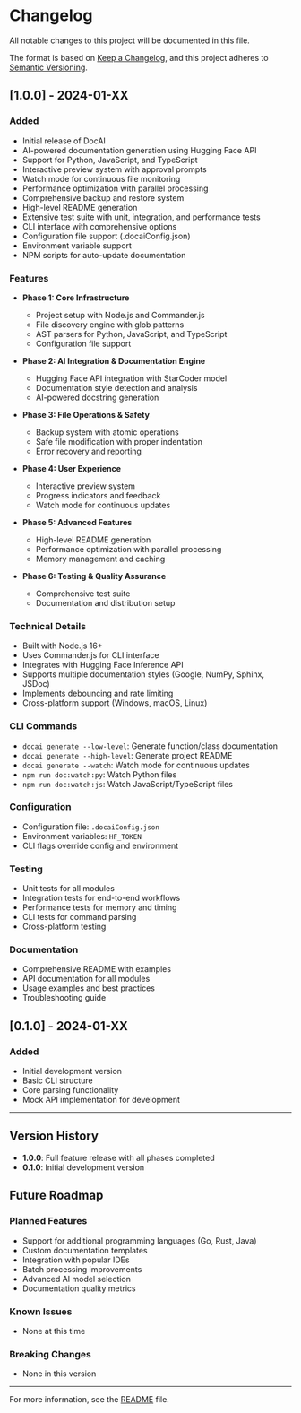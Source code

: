 # Changelog

All notable changes to this project will be documented in this file.

The format is based on [Keep a Changelog](https://keepachangelog.com/en/1.0.0/),
and this project adheres to [Semantic Versioning](https://semver.org/spec/v2.0.0.html).

## [1.0.0] - 2024-01-XX

### Added
- Initial release of DocAI
- AI-powered documentation generation using Hugging Face API
- Support for Python, JavaScript, and TypeScript
- Interactive preview system with approval prompts
- Watch mode for continuous file monitoring
- Performance optimization with parallel processing
- Comprehensive backup and restore system
- High-level README generation
- Extensive test suite with unit, integration, and performance tests
- CLI interface with comprehensive options
- Configuration file support (.docaiConfig.json)
- Environment variable support
- NPM scripts for auto-update documentation

### Features
- **Phase 1: Core Infrastructure**
  - Project setup with Node.js and Commander.js
  - File discovery engine with glob patterns
  - AST parsers for Python, JavaScript, and TypeScript
  - Configuration file support

- **Phase 2: AI Integration & Documentation Engine**
  - Hugging Face API integration with StarCoder model
  - Documentation style detection and analysis
  - AI-powered docstring generation

- **Phase 3: File Operations & Safety**
  - Backup system with atomic operations
  - Safe file modification with proper indentation
  - Error recovery and reporting

- **Phase 4: User Experience**
  - Interactive preview system
  - Progress indicators and feedback
  - Watch mode for continuous updates

- **Phase 5: Advanced Features**
  - High-level README generation
  - Performance optimization with parallel processing
  - Memory management and caching

- **Phase 6: Testing & Quality Assurance**
  - Comprehensive test suite
  - Documentation and distribution setup

### Technical Details
- Built with Node.js 16+
- Uses Commander.js for CLI interface
- Integrates with Hugging Face Inference API
- Supports multiple documentation styles (Google, NumPy, Sphinx, JSDoc)
- Implements debouncing and rate limiting
- Cross-platform support (Windows, macOS, Linux)

### CLI Commands
- `docai generate --low-level`: Generate function/class documentation
- `docai generate --high-level`: Generate project README
- `docai generate --watch`: Watch mode for continuous updates
- `npm run doc:watch:py`: Watch Python files
- `npm run doc:watch:js`: Watch JavaScript/TypeScript files

### Configuration
- Configuration file: `.docaiConfig.json`
- Environment variables: `HF_TOKEN`
- CLI flags override config and environment

### Testing
- Unit tests for all modules
- Integration tests for end-to-end workflows
- Performance tests for memory and timing
- CLI tests for command parsing
- Cross-platform testing

### Documentation
- Comprehensive README with examples
- API documentation for all modules
- Usage examples and best practices
- Troubleshooting guide

## [0.1.0] - 2024-01-XX

### Added
- Initial development version
- Basic CLI structure
- Core parsing functionality
- Mock API implementation for development

---

## Version History

- **1.0.0**: Full feature release with all phases completed
- **0.1.0**: Initial development version

## Future Roadmap

### Planned Features
- Support for additional programming languages (Go, Rust, Java)
- Custom documentation templates
- Integration with popular IDEs
- Batch processing improvements
- Advanced AI model selection
- Documentation quality metrics

### Known Issues
- None at this time

### Breaking Changes
- None in this version

---

For more information, see the [README](README.md) file.
